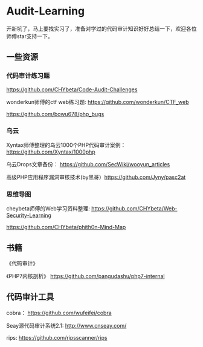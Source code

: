 # Audit-Learning

开新坑了，马上要找实习了，准备对学过的代码审计知识好好总结一下，欢迎各位师傅star支持一下。



## 一些资源

### 代码审计练习题

https://github.com/CHYbeta/Code-Audit-Challenges

wonderkun师傅的ctf web练习题: https://github.com/wonderkun/CTF_web

https://github.com/bowu678/php_bugs


### 乌云 

Xyntax师傅整理的乌云1000个PHP代码审计案例： https://github.com/Xyntax/1000php

乌云Drops文章备份： https://github.com/SecWiki/wooyun_articles

高级PHP应用程序漏洞审核技术(by黑哥）https://github.com/Jyny/pasc2at


### 思维导图

cheybeta师傅的Web学习资料整理: https://github.com/CHYbeta/Web-Security-Learning

https://github.com/CHYbeta/phith0n-Mind-Map


## 书籍

《代码审计》

《PHP7内核剖析》 https://github.com/pangudashu/php7-internal
## 代码审计工具

cobra： https://github.com/wufeifei/cobra

Seay源代码审计系统2.1: http://www.cnseay.com/

rips: https://github.com/ripsscanner/rips

